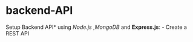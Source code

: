 # backend-API
Setup Backend API* using *Node.js* ,*MongoDB* and **Express.js**: - Create a REST API
